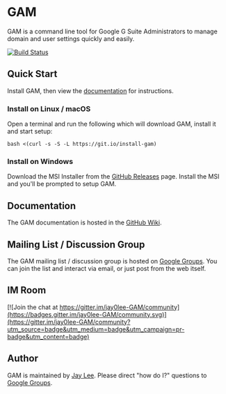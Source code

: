 # GAM

GAM is a command line tool for Google G Suite Administrators to manage domain and user settings quickly and easily. 

[![Build Status](https://travis-ci.org/jay0lee/GAM.svg?branch=master)](https://travis-ci.org/jay0lee/GAM)

## Quick Start

Install GAM, then view the [documentation](https://github.com/jay0lee/GAM/wiki) for instructions.

### Install on Linux / macOS

Open a terminal and run the following which  will download GAM, install it and start setup:
```
bash <(curl -s -S -L https://git.io/install-gam)
```

### Install on Windows

Download the MSI Installer from the [GitHub Releases] page. Install the MSI and you'll be prompted to setup GAM.

## Documentation

The GAM documentation is hosted in the [GitHub Wiki].

## Mailing List / Discussion Group

The GAM mailing list / discussion group is hosted on [Google Groups].  You can join the list and interact via email, or just post from the web itself.

## IM Room

[![Join the chat at https://gitter.im/jay0lee-GAM/community](https://badges.gitter.im/jay0lee-GAM/community.svg)](https://gitter.im/jay0lee-GAM/community?utm_source=badge&utm_medium=badge&utm_campaign=pr-badge&utm_content=badge)

## Author

GAM is maintained by <a href="mailto:jay0lee@gmail.com">Jay Lee</a>. Please direct "how do I?" questions to [Google Groups].

[GAM release]: https://git.io/gamreleases
[GitHub Releases]: https://github.com/jay0lee/GAM/releases
[GitHub]: https://github.com/jay0lee/GAM/tree/master
[GitHub Wiki]: https://github.com/jay0lee/GAM/wiki/
[Google Groups]: http://groups.google.com/group/google-apps-manager
